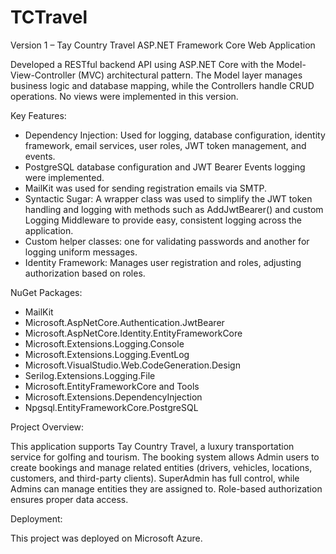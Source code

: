 # TCTravel

Version 1 – Tay Country Travel ASP.NET Framework Core Web Application

Developed a RESTful backend API using ASP.NET Core with the Model-View-Controller (MVC) architectural pattern. The Model layer manages business logic and database mapping, while the Controllers handle CRUD operations. No views were implemented in this version.

Key Features:

- Dependency Injection: Used for logging, database configuration, identity framework, email services, user roles, JWT token management, and events.
- PostgreSQL database configuration and JWT Bearer Events logging were implemented.
- MailKit was used for sending registration emails via SMTP.
- Syntactic Sugar: A wrapper class was used to simplify the JWT token handling and logging with methods such as AddJwtBearer() and custom Logging Middleware to provide easy, consistent logging across the application.
- Custom helper classes: one for validating passwords and another for logging uniform messages.
- Identity Framework: Manages user registration and roles, adjusting authorization based on roles.

  
NuGet Packages:

- MailKit
- Microsoft.AspNetCore.Authentication.JwtBearer
- Microsoft.AspNetCore.Identity.EntityFrameworkCore
- Microsoft.Extensions.Logging.Console
- Microsoft.Extensions.Logging.EventLog
- Microsoft.VisualStudio.Web.CodeGeneration.Design
- Serilog.Extensions.Logging.File
- Microsoft.EntityFrameworkCore and Tools
- Microsoft.Extensions.DependencyInjection
- Npgsql.EntityFrameworkCore.PostgreSQL

  
Project Overview:

This application supports Tay Country Travel, a luxury transportation service for golfing and tourism. The booking system allows Admin users to create bookings and manage related entities (drivers, vehicles, locations, customers, and third-party clients). SuperAdmin has full control, while Admins can manage entities they are assigned to. Role-based authorization ensures proper data access.

Deployment:

This project was deployed on Microsoft Azure.
